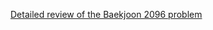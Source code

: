 [Detailed review of the Baekjoon 2096 problem](https://choicube84.github.io/study/2023/09/06/baekjoon_2096.html)
